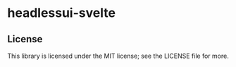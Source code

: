 # headlessui-svelte

## License

This library is licensed under the MIT license; see the LICENSE file for more.

